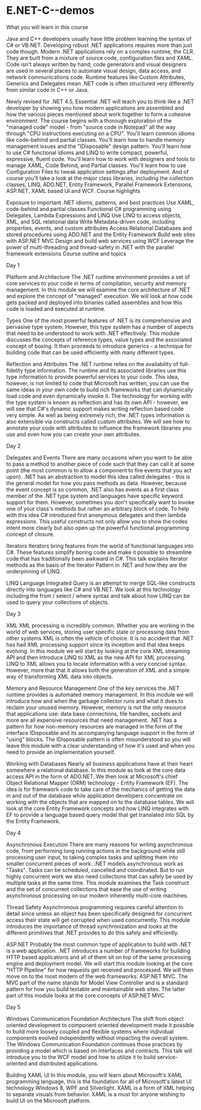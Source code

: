 # E.NET-C--demos
What you will learn in this course

Java and C++ developers usually have little problem learning the syntax of C# or VB.NET. Developing robust .NET applications requires more than just code though. Modern .NET applications rely on a complex runtime, the CLR. They are built from a mixture of source code, configuration files and XAML. Code isn't always written by hand; code generators and visual designers are used in several places to automate visual design, data access, and network communications code. Runtime features like Custom Attributes, Generics and Delegates mean .NET code is often structured very differently from similar code in C++ or Java. 

Newly revised for .NET 4.5, Essential .NET will teach you to think like a .NET developer by showing you how modern applications are assembled and how the various pieces mentioned about work together to form a cohesive environment. The course begins with a thorough exploration of the "managed code" model - from "source code in Notepad" all the way through "CPU instructions executing on a CPU". You'll learn common idioms like code-behind and partial classes. You'll learn how to handle memory management issues and the "IDisposable" design pattern. You'll learn how to use C# functional idioms and LINQ to write compact, powerful, expressive, fluent code. You'll learn how to work with designers and tools to manage XAML, Code Behind, and Partial classes. You'll learn how to use Configuration Files to tweak application settings after deployment. And of course you'll take a look at the major class libraries, including the collection classes, LINQ, ADO.NET, Entity Framework, Parallel Framework Extensions, ASP.NET, XAML based UI and WCF.
Course highlights

Exposure to important .NET idioms, patterns, and best practices
Use XAML, code-behind and partial classes
Functional C# programming using Delegates, Lambda Expressions and LINQ
Use LINQ to access objects, XML, and SQL relational data
Write Metadata-driven code, including properties, events, and custom attributes
Access Relational Databases and stored procedures using ADO.NET and the Entity Framework
Build web sites with ASP.NET MVC
Design and build web services using WCF
Leverage the power of multi-threading and thread-safety in .NET with the parallel framework extensions
Course outline and topics

Day 1

Platform and Architecture
The .NET runtime environment provides a set of core services to your code in terms of compilation, security and memory management. In this module we will examine the core architecture of .NET and explore the concept of "managed" execution. We will look at how code gets packed and deployed into binaries called assemblies and how this code is loaded and executed at runtime. 

Types
One of the most powerful features of .NET is its comprehensive and pervasive type system. However, this type system has a number of aspects that need to be understood to work with .NET effectively. This module discusses the concepts of reference types, value types and the associated concept of boxing. It then proceeds to introduce generics - a technique for building code that can be used efficiently with many different types. 

Reflection and Attributes
The .NET runtime relies on the availability of full-fidelity type information. The runtime and its associated libraries use this type information to provide powerful services to your code. This idea, however, is not limited to code that Microsoft has written, you can use the same ideas in your own code to build rich frameworks that can dynamically load code and even dynamically invoke it. The technology for working with the type system is known as reflection and has its own API - however, we will see that C#'s dynamic support makes writing reflection based code very simple. As well as being extremely rich, the .NET types information is also extensible via constructs called custom attributes. We will see how to annotate your code with attributes to influence the framework libraries you use and even how you can create your own attributes. 

Day 2

Delegates and Events
There are many occasions when you want to be able to pass a method to another piece of code such that they can call it at some point (the most common is to allow a component to fire events that you act upon). .NET has an abstraction to model this idea called delegates - this is the general model for how you pass methods as data. However, because the event concept is so common, .NET also has events as a first class member of the .NET type system and languages have specific keyword support for them. However, sometimes you don't specifically want to invoke one of your class's methods but rather an arbitrary block of code. To help with this idea C# introduced first anonymous delegates and then lambda expressions. This useful constructs not only allow you to show the codes intent more clearly but also open up the powerful functional programming concept of closure. 

Iterators
Iterators bring features from the world of functional languages into C#. These features simplify boring code and make it possible to streamline code that has traditionally been awkward in C#. This talk explains Iterator methods as the basis of the Iterator Pattern in .NET and how they are the underpinning of LINQ. 

LINQ
Language Integrated Query is an attempt to merge SQL-like constructs directly into languages like C# and VB.NET. We look at this technology including the from / select / where syntax and talk about how LINQ can be used to query your collections of objects.

Day 3

XML
XML processing is incredibly common. Whether you are working in the world of web services, storing user specific state or processing data from other systems XML is often the vehicle of choice. It is no accident that .NET has had XML processing support since its inception and that idea keeps evolving. In this module we will start by looking at the core XML streaming API and then introduce LINQ to XML as the new API for XML processing. LINQ to XML allows you to locate information with a very concise syntax. However, more that that it allows both the generation of XML and a simple way of transforming XML data into objects. 

Memory and Resource Management
One of the key services the .NET runtime provides is automated memory management. In this module we will introduce how and when the garbage collector runs and what it does to reclaim your unused memory. However, memory is not the only resource that applications use: data base connections, file handles, sockets and more are all expensive resources that need management. .NET has a pattern for how non-memory resources are managed in the form of the interface IDisposable and its accompanying language support in the form of "using" blocks. The IDisposable pattern is often misunderstood so you will leave this module with a clear understanding of how it's used and when you need to provide an implementation yourself. 

Working with Databases
Nearly all business applications have at their heart somewhere a relational database. In this module as look at the core data access API in the form of ADO.NET. We then look at Microsoft's chief Object Relational Mapper (ORM) technology - Entity Framework (EF). The idea is for framework code to take care of the mechanics of getting the data in and out of the database while application developers concentrate on working with the objects that are mapped on to the database tables. We will look at the core Entity Framework concepts and how LINQ integrates with EF to provide a language based query model that get translated into SQL by the Entity Framework. 

Day 4

Asynchronous Execution
There are many reasons for writing asynchronous code, from performing long running actions in the background while still processing user input, to taking complex tasks and splitting them into smaller concurrent pieces of work. .NET models asynchronous work as "Tasks". Tasks can be scheduled, cancelled and coordinated. But to run highly concurrent work we also need collections that can safely be used by multiple tasks at the same time. This module examines the Task construct and the set of concurrent collections that ease the use of writing asynchronous processing on our modern inherently multi-core machines. 

Thread Safety
Asynchronous programming requires careful attention to detail since unless an object has been specifically designed for concurrent access their state will get corrupted when used concurrently. This module introduces the importance of thread synchronization and looks at the different primitives that .NET provides to do this safely and efficiently. 

ASP.NET
Probably the most common type of application to build with .NET is a web application. .NET introduces a number of frameworks for building HTTP based applications and all of them sit on top of the same processing engine and deployment model. We will start this module looking at the core "HTTP Pipeline" for how requests get received and processed. We will then move on to the most modern of the web frameworks: ASP.NET MVC. The MVC part of the name stands for Model View Controller and is a standard pattern for how you build testable and maintainable web sites. The latter part of this module looks at the core concepts of ASP.NET MVC. 

Day 5

Windows Communication Foundation Architecture
The shift from object oriented development to component oriented development made it possible to build more loosely coupled and flexible systems where individual components evolved independently without impacting the overall system. The Windows Communication Foundation continues those practices by providing a model which is based on interfaces and contracts. This talk will introduce you to the WCF model and how to utilize it to build service-oriented and distributed applications. 

Building XAML UI
In this module, you will learn about Microsoft's XAML programming language, this is the foundation for all of Microsoft's latest UI technology Windows 8, WPF and Silverlight. XAML is a form of XML helping to separate visuals from behavior. XAML is a must for anyone wishing to build UI on the Microsoft platform.
